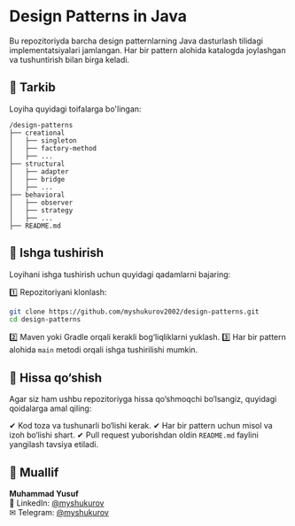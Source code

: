 # Design Patterns in Java

Bu repozitoriyda barcha design patternlarning Java dasturlash tilidagi implementatsiyalari jamlangan. Har bir pattern alohida katalogda joylashgan va tushuntirish bilan birga keladi.

## 📌 Tarkib

Loyiha quyidagi toifalarga bo'lingan:

```
/design-patterns
├── creational
│   ├── singleton
│   ├── factory-method
│   ├── ...
├── structural
│   ├── adapter
│   ├── bridge
│   ├── ...
├── behavioral
│   ├── observer
│   ├── strategy
│   ├── ...
├── README.md
```

## 🚀 Ishga tushirish

Loyihani ishga tushirish uchun quyidagi qadamlarni bajaring:

1️⃣ Repozitoriyani klonlash:
   ```sh
   git clone https://github.com/myshukurov2002/design-patterns.git
   cd design-patterns
   ```
2️⃣ Maven yoki Gradle orqali kerakli bog‘liqliklarni yuklash.
3️⃣ Har bir pattern alohida `main` metodi orqali ishga tushirilishi mumkin.

## 🤝 Hissa qo‘shish

Agar siz ham ushbu repozitoriyga hissa qo‘shmoqchi bo‘lsangiz, quyidagi qoidalarga amal qiling:

✔ Kod toza va tushunarli bo‘lishi kerak.
✔ Har bir pattern uchun misol va izoh bo‘lishi shart.
✔ Pull request yuborishdan oldin `README.md` faylini yangilash tavsiya etiladi.

## 👤 Muallif

**Muhammad Yusuf**  
📎 LinkedIn: [@myshukurov](https://www.linkedin.com/in/myshukurov)  
✉ Telegram: [@myshukurov](https://t.me/myshukurov)
